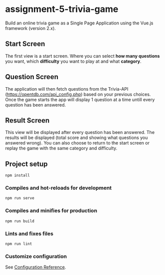 # assignment-5-trivia-game

Build an online trivia game as a Single Page Application using the Vue.js framework (version 2.x). 

## Start Screen

The first view is a start screen. Where you can select **how many questions** you want, which **difficulty** you want to play at and what **category**.


## Question Screen

The application will then fetch questions from the Trivia-API (https://opentdb.com/api_config.php) based on your previous choices.
Once the game starts the app will display 1 question at a time untill every question has been answered.

## Result Screen

This view will be displayed after every question has been answered. The results will be displayed (total score and showing what questions you answered wrong).
You can also choose to return to the start screen or replay the game with the same category and difficulty.

## Project setup
```
npm install
```

### Compiles and hot-reloads for development
```
npm run serve
```

### Compiles and minifies for production
```
npm run build
```

### Lints and fixes files
```
npm run lint
```

### Customize configuration
See [Configuration Reference](https://cli.vuejs.org/config/).
